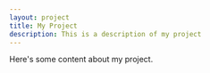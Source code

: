```yaml
---
layout: project
title: My Project
description: This is a description of my project
---
```


Here's some content about my project.

